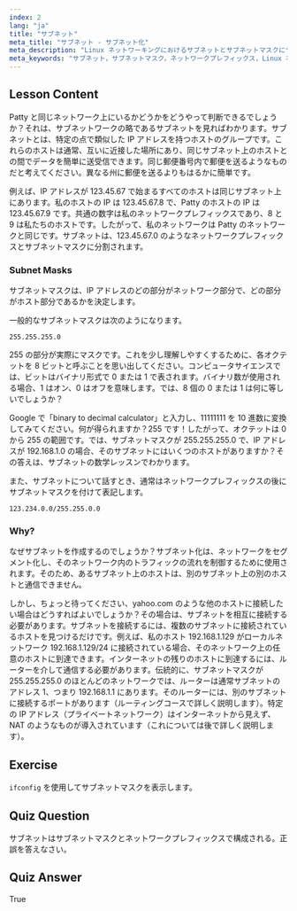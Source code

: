```yaml
---
index: 2
lang: "ja"
title: "サブネット"
meta_title: "サブネット - サブネット化"
meta_description: "Linux ネットワーキングにおけるサブネットとサブネットマスクについて学びます。ネットワークプレフィックスと、サブネットがトラフィックをどのようにセグメント化するかを理解します。この初心者向けのガイドで始めましょう！"
meta_keywords: "サブネット，サブネットマスク，ネットワークプレフィックス，Linux ネットワーキング，IP アドレス，初心者，チュートリアル，ifconfig"
---
```


## Lesson Content

Patty と同じネットワーク上にいるかどうかをどうやって判断できるでしょうか？それは、サブネットワークの略であるサブネットを見ればわかります。サブネットとは、特定の点で類似した IP アドレスを持つホストのグループです。これらのホストは通常、互いに近接した場所にあり、同じサブネット上のホストとの間でデータを簡単に送受信できます。同じ郵便番号内で郵便を送るようなものだと考えてください。異なる州に郵便を送るよりもはるかに簡単です。

例えば、IP アドレスが 123.45.67 で始まるすべてのホストは同じサブネット上にあります。私のホストの IP は 123.45.67.8 で、Patty のホストの IP は 123.45.67.9 です。共通の数字は私のネットワークプレフィックスであり、8 と 9 は私たちのホストです。したがって、私のネットワークは Patty のネットワークと同じです。サブネットは、123.45.67.0 のようなネットワークプレフィックスとサブネットマスクに分割されます。

### Subnet Masks

サブネットマスクは、IP アドレスのどの部分がネットワーク部分で、どの部分がホスト部分であるかを決定します。

一般的なサブネットマスクは次のようになります。

```plaintext
255.255.255.0
```

255 の部分が実際にマスクです。これを少し理解しやすくするために、各オクテットを 8 ビットと呼ぶことを思い出してください。コンピュータサイエンスでは、ビットはバイナリ形式で 0 または 1 で表されます。バイナリ数が使用される場合、1 はオン、0 はオフを意味します。では、8 個の 0 または 1 は何に等しいでしょうか？

Google で「binary to decimal calculator」と入力し、11111111 を 10 進数に変換してみてください。何が得られますか？255 です！したがって、オクテットは 0 から 255 の範囲です。では、サブネットマスクが 255.255.255.0 で、IP アドレスが 192.168.1.0 の場合、そのサブネットにはいくつのホストがありますか？その答えは、サブネットの数学レッスンでわかります。

また、サブネットについて話すとき、通常はネットワークプレフィックスの後にサブネットマスクを付けて表記します。

```plaintext
123.234.0.0/255.255.0.0
```

### Why?

なぜサブネットを作成するのでしょうか？サブネット化は、ネットワークをセグメント化し、そのネットワーク内のトラフィックの流れを制御するために使用されます。そのため、あるサブネット上のホストは、別のサブネット上の別のホストと通信できません。

しかし、ちょっと待ってください、yahoo.com のような他のホストに接続したい場合はどうすればよいでしょうか？その場合は、サブネットを相互に接続する必要があります。サブネットを接続するには、複数のサブネットに接続されているホストを見つけるだけです。例えば、私のホスト 192.168.1.129 がローカルネットワーク 192.168.1.129/24 に接続されている場合、そのネットワーク上の任意のホストに到達できます。インターネットの残りのホストに到達するには、ルーターを介して通信する必要があります。伝統的に、サブネットマスクが 255.255.255.0 のほとんどのネットワークでは、ルーターは通常サブネットのアドレス 1、つまり 192.168.1.1 にあります。そのルーターには、別のサブネットに接続するポートがあります（ルーティングコースで詳しく説明します）。特定の IP アドレス（プライベートネットワーク）はインターネットから見えず、NAT のようなものが導入されています（これについては後で詳しく説明します）。

## Exercise

`ifconfig` を使用してサブネットマスクを表示します。

## Quiz Question

サブネットはサブネットマスクとネットワークプレフィックスで構成される。正誤を答えなさい。

## Quiz Answer

True
